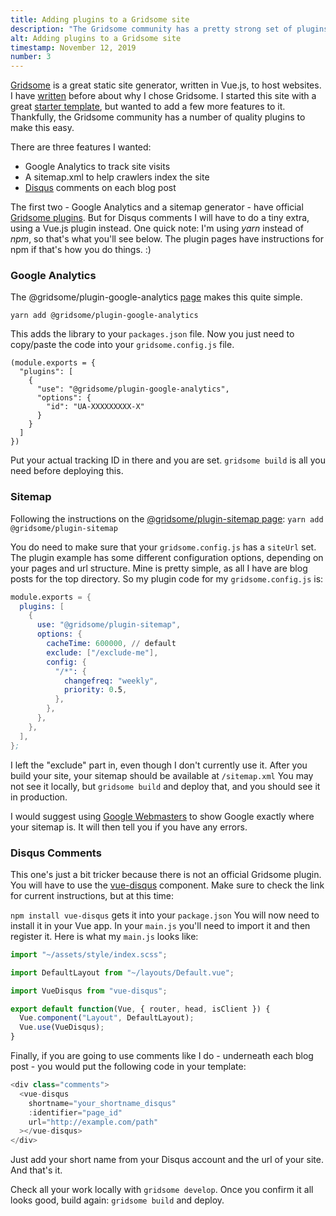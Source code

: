 ```yaml
---
title: Adding plugins to a Gridsome site
description: "The Gridsome community has a pretty strong set of plugins. But you aren't limited to just those. Incorporating a Vue.js component into your site isn't too hard either."
alt: Adding plugins to a Gridsome site
timestamp: November 12, 2019
number: 3
---
```


[Gridsome](https://gridsome.org/) is a great static site generator, written in Vue.js, to host websites. I have [written](https://www.wavrin.com/new-site-with-gridsome-and-amplify/) before about why I chose Gridsome. I started this site with a great [starter template](https://github.com/gridsome/gridsome-starter-blog), but wanted to add a few more features to it. Thankfully, the Gridsome community has a number of quality plugins to make this easy.  

There are three features I wanted:

* Google Analytics to track site visits
* A sitemap.xml to help crawlers index the site
* [Disqus](https://disqus.com/) comments on each blog post

The first two - Google Analytics and a sitemap generator - have official [Gridsome plugins](https://gridsome.org/plugins/). But for Disqus comments I will have to do a tiny extra, using a Vue.js plugin instead. One quick note: I'm using _yarn_ instead of _npm_, so that's what you'll see below. The plugin pages have instructions for npm if that's how you do things. :)

### Google Analytics

The @gridsome/plugin-google-analytics [page](https://gridsome.org/plugins/@gridsome/plugin-google-analytics) makes this quite simple.

`yarn add @gridsome/plugin-google-analytics`

This adds the library to your `packages.json` file. Now you just need to copy/paste the code into your `gridsome.config.js` file.

```code
(module.exports = {
  "plugins": [
    {
      "use": "@gridsome/plugin-google-analytics",
      "options": {
        "id": "UA-XXXXXXXXX-X"
      }
    }
  ]
})
```

Put your actual tracking ID in there and you are set. `gridsome build` is all you need before deploying this.

### Sitemap

Following the instructions on the [@gridsome/plugin-sitemap page](https://gridsome.org/plugins/@gridsome/plugin-sitemap): `yarn add @gridsome/plugin-sitemap`

You do need to make sure that your `gridsome.config.js` has a `siteUrl` set. The plugin example has some different configuration options, depending on your pages and url structure. Mine is pretty simple, as all I have are blog posts for the top directory. So my plugin code for my `gridsome.config.js` is:

```s
module.exports = {
  plugins: [
    {
      use: "@gridsome/plugin-sitemap",
      options: {
        cacheTime: 600000, // default
        exclude: ["/exclude-me"],
        config: {
          "/*": {
            changefreq: "weekly",
            priority: 0.5,
          },
        },
      },
    },
  ],
};
```

I left the "exclude" part in, even though I don't currently use it. After you build your site, your sitemap should be available at `/sitemap.xml` You may not see it locally, but `gridsome build` and deploy that, and you should see it in production.

I would suggest using [Google Webmasters](https://www.google.com/webmasters/) to show Google exactly where your sitemap is. It will then tell you if you have any errors.

### Disqus Comments

This one's just a bit tricker because there is not an official Gridsome plugin. You will have to use the [vue-disqus](https://github.com/ktquez/vue-disqus) component. Make sure to check the link for current instructions, but at this time:

`npm install vue-disqus` gets it into your `package.json` You will now need to install it in your Vue app. In your `main.js` you'll need to import it and then register it. Here is what my `main.js` looks like:

```js
import "~/assets/style/index.scss";

import DefaultLayout from "~/layouts/Default.vue";

import VueDisqus from "vue-disqus";

export default function(Vue, { router, head, isClient }) {
  Vue.component("Layout", DefaultLayout);
  Vue.use(VueDisqus);
}
```

Finally, if you are going to use comments like I do - underneath each blog post - you would put the following code in your template:

```js
<div class="comments">
  <vue-disqus
    shortname="your_shortname_disqus"
    :identifier="page_id"
    url="http://example.com/path"
  ></vue-disqus>
</div>
```

Just add your short name from your Disqus account and the url of your site. And that's it.

Check all your work locally with `gridsome develop`. Once you confirm it all looks good, build again: `gridsome build` and deploy.
